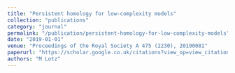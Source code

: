```yaml
---
title: "Persistent homology for low-complexity models"
collection: "publications"
category: "journal"
permalink: "/publication/persistent-homology-for-low-complexity-models"
date: "2019-01-01"
venue: "Proceedings of the Royal Society A 475 (2230), 20190081"
paperurl: "https://scholar.google.co.uk/citations?view_op=view_citation&hl=en&user=ALeJ0sAAAAAJ&pagesize=100&sortby=pubdate&citation_for_view=ALeJ0sAAAAAJ:L8Ckcad2t8MC"
authors: "M Lotz"
---
```

